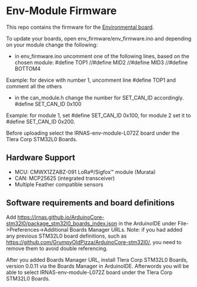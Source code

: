 # Env-Module Firmware
This repo contains the firmware for the [Environmental board](https://github.com/IRNAS/environmental-module-firmware). 

To update your boards, open env_firmware/env_firmware.ino and depending on your module change the following:

- in env_firmware.ino uncomment one of the following lines, based on the chosen module:
#define TOP1
//#define MID2
//#define MID3
//#define BOTTOM4

Example: for device with number 1, uncomment line #define TOP1 and comment all the others

- in the can_module.h change the number for SET_CAN_ID accordingly. 
#define SET_CAN_ID 0x100

Example: for module 1, set #define SET_CAN_ID 0x100, for module 2 set it to #define SET_CAN_ID 0x200.

Before uploading select the IRNAS-env-module-L072Z board under the Tlera Corp STM32L0 Boards.


## Hardware Support
- MCU:  CMWX1ZZABZ-091 LoRa®/Sigfox™ module (Murata)
- CAN: MCP25625 (integrated transceiver)
- Multiple Feather compatible sensors

## Software requirements and board definitions
Add https://irnas.github.io/ArduinoCore-stm32l0/package_stm32l0_boards_index.json in the ArduinoIDE under File->Preferences->Additional Boards Manager URLs. 
Note: if you had added any previous STM32L0 board definitions, such as https://github.com/GrumpyOldPizza/ArduinoCore-stm32l0/, you need to remove them to avoid double referencing. 

After you added Boards Manager URL, install Tlera Corp STM32L0 Boards, version 0.0.11 via the Boards Manager in ArduinoIDE. Afterwords you will be able to select IRNAS-env-module-L072Z board under the Tlera Corp STM32L0 Boards.

